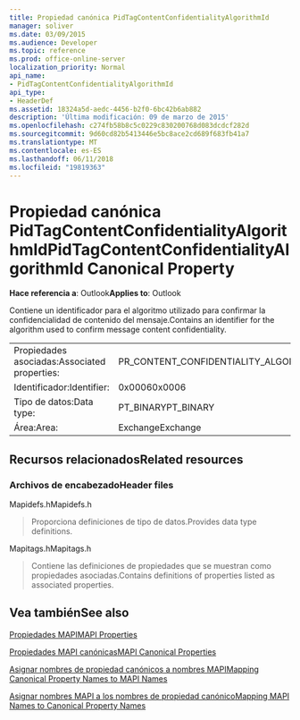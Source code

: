 ```yaml
---
title: Propiedad canónica PidTagContentConfidentialityAlgorithmId
manager: soliver
ms.date: 03/09/2015
ms.audience: Developer
ms.topic: reference
ms.prod: office-online-server
localization_priority: Normal
api_name:
- PidTagContentConfidentialityAlgorithmId
api_type:
- HeaderDef
ms.assetid: 18324a5d-aedc-4456-b2f0-6bc42b6ab882
description: 'Última modificación: 09 de marzo de 2015'
ms.openlocfilehash: c274fb58b8c5c0229c830200768d083dcdcf282d
ms.sourcegitcommit: 9d60cd82b5413446e5bc8ace2cd689f683fb41a7
ms.translationtype: MT
ms.contentlocale: es-ES
ms.lasthandoff: 06/11/2018
ms.locfileid: "19819363"
---
```

# <a name="pidtagcontentconfidentialityalgorithmid-canonical-property"></a><span data-ttu-id="a6989-103">Propiedad canónica PidTagContentConfidentialityAlgorithmId</span><span class="sxs-lookup"><span data-stu-id="a6989-103">PidTagContentConfidentialityAlgorithmId Canonical Property</span></span>

  
  
<span data-ttu-id="a6989-104">**Hace referencia a**: Outlook</span><span class="sxs-lookup"><span data-stu-id="a6989-104">**Applies to**: Outlook</span></span> 
  
<span data-ttu-id="a6989-105">Contiene un identificador para el algoritmo utilizado para confirmar la confidencialidad de contenido del mensaje.</span><span class="sxs-lookup"><span data-stu-id="a6989-105">Contains an identifier for the algorithm used to confirm message content confidentiality.</span></span>
  
|||
|:-----|:-----|
|<span data-ttu-id="a6989-106">Propiedades asociadas:</span><span class="sxs-lookup"><span data-stu-id="a6989-106">Associated properties:</span></span>  <br/> |<span data-ttu-id="a6989-107">PR_CONTENT_CONFIDENTIALITY_ALGORITHM_ID</span><span class="sxs-lookup"><span data-stu-id="a6989-107">PR_CONTENT_CONFIDENTIALITY_ALGORITHM_ID</span></span>  <br/> |
|<span data-ttu-id="a6989-108">Identificador:</span><span class="sxs-lookup"><span data-stu-id="a6989-108">Identifier:</span></span>  <br/> |<span data-ttu-id="a6989-109">0x0006</span><span class="sxs-lookup"><span data-stu-id="a6989-109">0x0006</span></span>  <br/> |
|<span data-ttu-id="a6989-110">Tipo de datos:</span><span class="sxs-lookup"><span data-stu-id="a6989-110">Data type:</span></span>  <br/> |<span data-ttu-id="a6989-111">PT_BINARY</span><span class="sxs-lookup"><span data-stu-id="a6989-111">PT_BINARY</span></span>  <br/> |
|<span data-ttu-id="a6989-112">Área:</span><span class="sxs-lookup"><span data-stu-id="a6989-112">Area:</span></span>  <br/> |<span data-ttu-id="a6989-113">Exchange</span><span class="sxs-lookup"><span data-stu-id="a6989-113">Exchange</span></span>  <br/> |
   
## <a name="related-resources"></a><span data-ttu-id="a6989-114">Recursos relacionados</span><span class="sxs-lookup"><span data-stu-id="a6989-114">Related resources</span></span>

### <a name="header-files"></a><span data-ttu-id="a6989-115">Archivos de encabezado</span><span class="sxs-lookup"><span data-stu-id="a6989-115">Header files</span></span>

<span data-ttu-id="a6989-116">Mapidefs.h</span><span class="sxs-lookup"><span data-stu-id="a6989-116">Mapidefs.h</span></span>
  
> <span data-ttu-id="a6989-117">Proporciona definiciones de tipo de datos.</span><span class="sxs-lookup"><span data-stu-id="a6989-117">Provides data type definitions.</span></span>
    
<span data-ttu-id="a6989-118">Mapitags.h</span><span class="sxs-lookup"><span data-stu-id="a6989-118">Mapitags.h</span></span>
  
> <span data-ttu-id="a6989-119">Contiene las definiciones de propiedades que se muestran como propiedades asociadas.</span><span class="sxs-lookup"><span data-stu-id="a6989-119">Contains definitions of properties listed as associated properties.</span></span>
    
## <a name="see-also"></a><span data-ttu-id="a6989-120">Vea también</span><span class="sxs-lookup"><span data-stu-id="a6989-120">See also</span></span>



[<span data-ttu-id="a6989-121">Propiedades MAPI</span><span class="sxs-lookup"><span data-stu-id="a6989-121">MAPI Properties</span></span>](mapi-properties.md)
  
[<span data-ttu-id="a6989-122">Propiedades MAPI canónicas</span><span class="sxs-lookup"><span data-stu-id="a6989-122">MAPI Canonical Properties</span></span>](mapi-canonical-properties.md)
  
[<span data-ttu-id="a6989-123">Asignar nombres de propiedad canónicos a nombres MAPI</span><span class="sxs-lookup"><span data-stu-id="a6989-123">Mapping Canonical Property Names to MAPI Names</span></span>](mapping-canonical-property-names-to-mapi-names.md)
  
[<span data-ttu-id="a6989-124">Asignar nombres MAPI a los nombres de propiedad canónico</span><span class="sxs-lookup"><span data-stu-id="a6989-124">Mapping MAPI Names to Canonical Property Names</span></span>](mapping-mapi-names-to-canonical-property-names.md)

